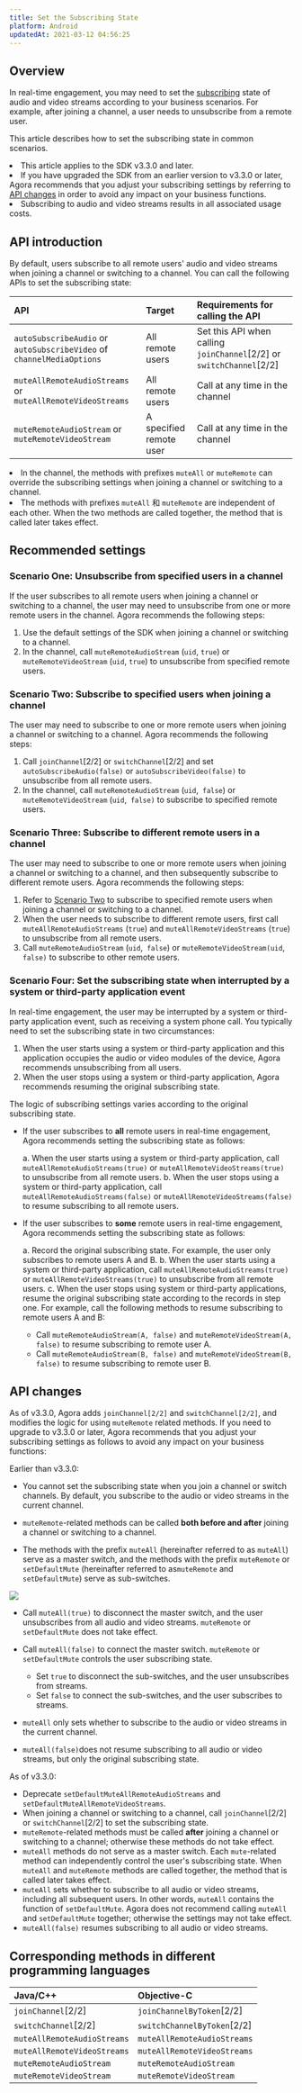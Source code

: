 ```yaml
---
title: Set the Subscribing State
platform: Android
updatedAt: 2021-03-12 04:56:25
---
```

## Overview

In real-time engagement, you may need to set the [subscribing](https://docs.agora.io/en/Agora%20Platform/subscribe) state of audio and video streams according to your business scenarios. For example, after joining a channel, a user needs to unsubscribe from a remote user.

This article describes how to set the subscribing state in common scenarios. 

<div class="alert note"><li>This article applies to the SDK v3.3.0 and later.</li><li>If you have upgraded the SDK from an earlier version to v3.3.0 or later, Agora recommends that you adjust your subscribing settings by referring to <a href="#api_changes">API changes</a > in order to avoid any impact on your business functions.</li><li>Subscribing to audio and video streams results in all associated usage costs.</li></div>

## API introduction

By default, users subscribe to all remote users' audio and video streams when joining a channel or switching to a channel. You can call the following APIs to set the subscribing state:

| API                                                          | Target                  | Requirements for calling the API                             |
| :----------------------------------------------------------- | :---------------------- | :----------------------------------------------------------- |
| `autoSubscribeAudio` or `autoSubscribeVideo` of `channelMediaOptions` | All remote users        | Set this API when calling `joinChannel`[2/2] or `switchChannel`[2/2] |
| `muteAllRemoteAudioStreams` or `muteAllRemoteVideoStreams`   | All remote users        | Call at any time in the channel                              |
| `muteRemoteAudioStream` or `muteRemoteVideoStream`           | A specified remote user | Call at any time in the channel                              |

<div class="alert note"><li>In the channel, the methods with prefixes <code>muteAll</code> or <code>muteRemote</code> can override the subscribing settings when joining a channel or switching to a channel.</li><li>The methods with prefixes <code>muteAll</code> 和 <code>muteRemote</code> are independent of each other. When the two methods are called together, the method that is called later takes effect.</li></div>

## Recommended settings

### Scenario One: Unsubscribe from specified users in a channel

If the user subscribes to all remote users when joining a channel or switching to a channel, the user may need to unsubscribe from one or more remote users in the channel. Agora recommends the following steps:

1. Use the default settings of the SDK when joining a channel or switching to a channel.
2. In the channel, call `muteRemoteAudioStream` (`uid`, `true`) or `muteRemoteVideoStream` (`uid`, `true`) to unsubscribe from specified remote users.

### <a name="scenario2"></a>Scenario Two: Subscribe to specified users when joining a channel

The user may need to subscribe to one or more remote users when joining a channel or switching to a channel. Agora recommends the following steps:

1. Call `joinChannel`[2/2] or `switchChannel`[2/2] and set `autoSubscribeAudio(false)` or `autoSubscribeVideo(false)` to unsubscribe from all remote users.
2. In the channel, call `muteRemoteAudioStream` (`uid`,` false`) or `muteRemoteVideoStream` (`uid`,` false)` to subscribe to specified remote users.

### Scenario Three: Subscribe to different remote users in a channel

The user may need to subscribe to one or more remote users when joining a channel or switching to a channel, and then subsequently subscribe to different remote users. Agora recommends the following steps:

1. Refer to [Scenario Two](#scenario2) to subscribe to specified remote users when joining a channel or switching to a channel.
2. When the user needs to subscribe to different remote users, first call `muteAllRemoteAudioStreams` (`true`) and `muteAllRemoteVideoStreams` (`true`) to unsubscribe from all remote users. 
3. Call `muteRemoteAudioStream` (`uid`,` false`) or `muteRemoteVideoStream(uid`,` false)` to subscribe to other remote users.

### Scenario Four: Set the subscribing state when interrupted by a system or third-party application event

In real-time engagement, the user may be interrupted by a system or third-party application event, such as receiving a system phone call. You typically need to set the subscribing state in two circumstances: 

1. When the user starts using a system or third-party application and this application occupies the audio or video modules of the device, Agora recommends unsubscribing from all users. 
2. When the user stops using a system or third-party application, Agora recommends resuming the original subscribing state. 

The logic of subscribing settings varies according to the original subscribing state.

- If the user subscribes to **all** remote users in real-time engagement, Agora recommends setting the subscribing state as follows:

  a. When the user starts using a system or third-party application, call `muteAllRemoteAudioStreams(true)` or `muteAllRemoteVideoStreams(true)` to unsubscribe from all remote users.
  b. When the user stops using a system or third-party application, call `muteAllRemoteAudioStreams(false)` or `muteAllRemoteVideoStreams(false)` to resume subscribing to all remote users.

- If the user subscribes to **some** remote users in real-time engagement, Agora recommends setting the subscribing state as follows:

  a. Record the original subscribing state. For example, the user only subscribes to remote users A and B.
  b. When the user starts using a system or third-party application, call `muteAllRemoteAudioStreams(true)` or `muteAllRemoteVideoStreams(true)` to unsubscribe from all remote users. 
  c. When the user stops using system or third-party applications, resume the original subscribing state according to the records in step one. For example, call the following methods to resume subscribing to remote users A and B:

     - Call `muteRemoteAudioStream(A, false)` and `muteRemoteVideoStream(A, false)` to resume subscribing to remote user A.
     - Call `muteRemoteAudioStream(B, false)` and `muteRemoteVideoStream(B, false)` to resume subscribing to remote user B. 

## <a name="api_changes"></a>API changes

As of v3.3.0, Agora adds `joinChannel[2/2]` and `switchChannel[2/2]`, and modifies the logic for using `muteRemote` related methods. If you need to upgrade to v3.3.0 or later, Agora recommends that you adjust your subscribing settings as follows to avoid any impact on your business functions:

Earlier than v3.3.0:

- You cannot set the subscribing state when you join a channel or switch channels. By default, you subscribe to the audio or video streams in the current channel.

- `muteRemote`-related methods can be called **both before and after** joining a channel or switching to a channel.

- The methods with the prefix `muteAll` (hereinafter referred to as `muteAll`) serve as a master switch, and the methods with the prefix `muteRemote` or `setDefaultMute` (hereinafter referred to as`muteRemote` and `setDefaultMute`) serve as sub-switches.

 ![](https://web-cdn.agora.io/docs-files/1611154569739)

  - Call `muteAll(true)` to disconnect the master switch, and the user unsubscribes from all audio and video streams. `muteRemote` or `setDefaultMute` does not take effect.

  - Call `muteAll(false)` to connect the master switch. `muteRemote` or `setDefaultMute` controls the user subscribing state.

    - Set `true` to disconnect the sub-switches, and the user unsubscribes from streams.
    - Set `false` to connect the sub-switches, and the user subscribes to streams.

- `muteAll` only sets whether to subscribe to the audio or video streams in the current channel.

- `muteAll(false)`does not resume subscribing to all audio or video streams, but only the original subscribing state. 

As of v3.3.0:

- Deprecate `setDefaultMuteAllRemoteAudioStreams` and `setDefaultMuteAllRemoteVideoStreams`.
- When joining a channel or switching to a channel, call `joinChannel`[2/2] or `switchChannel`[2/2] to set the subscribing state.
- `muteRemote`-related methods must be called **after** joining a channel or switching to a channel; otherwise these methods do not take effect.
- `muteAll` methods do not serve as a master switch. Each `mute`-related method can independently control the user's subscribing state. When `muteAll` and `muteRemote` methods are called together, the method that is called later takes effect. 
- `muteAll` sets whether to subscribe to all audio or video streams, including all subsequent users. In other words, `muteAll` contains the function of `setDefaultMute`. Agora does not recommend calling `muteAll` and `setDefaultMute` together; otherwise the settings may not take effect.
- `muteAll(false)` resumes subscribing to all audio or video streams. 

## Corresponding methods in different programming languages

| Java/C++                    | Objective-C                 |
| :-------------------------- | :-------------------------- |
| `joinChannel`[2/2]          | `joinChannelByToken`[2/2]   |
| `switchChannel`[2/2]        | `switchChannelByToken`[2/2] |
| `muteAllRemoteAudioStreams` | `muteAllRemoteAudioStreams` |
| `muteAllRemoteVideoStreams` | `muteAllRemoteVideoStreams` |
| `muteRemoteAudioStream`     | `muteRemoteAudioStream`     |
| `muteRemoteVideoStream`     | `muteRemoteVideoStream`     |